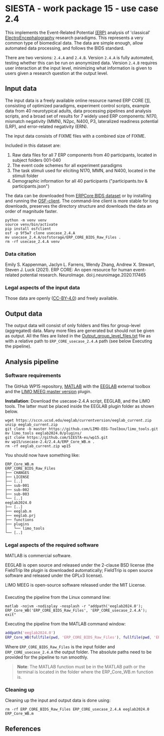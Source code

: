 # SIESTA - work package 15 - use case 2.4

This implements the Event-Related Potential [(ERP)](https://en.wikipedia.org/wiki/Event-related_potential) analysis of 'classical' [ElectroEncephalography](https://en.wikipedia.org/wiki/Electroencephalography) research paradigms. This represents a very common type of biomedical data. The data are simple enough, allow automated data processing, and follows the BIDS standard.

There are two versions: `2.4.A` and `2.4.B`. Version `2.4.A` is fully automated, testing whether this can be run on anonymized data. Version `2.4.B` requires user interaction at the input level, minimizing what information is given to users given a research question at the output level.

## Input data

The input data is a freely available online resource named ERP CORE [[1]], consisting of optimized paradigms, experiment control scripts, example data from 40 neurotypical adults, data processing pipelines and analysis scripts, and a broad set of results for 7 widely used ERP components: N170, mismatch negativity (MMN), N2pc, N400, P3, lateralized readiness potential (LRP), and error-related negativity (ERN).

The input data consists of FIXME files with a combined size of FIXME.

Included in this dataset are:

1. Raw data files for all 7 ERP components from 40 participants, located in subject folders 001-040
2. The event code schemes for all experiment paradigms
3. The task stimuli used for eliciting N170, MMN, and N400, located in the stimuli folder
4. Demographic information for all 40 participants ("participants.tsv & participants.json")

The data can be downloaded from [ERPCore BIDS dataset](https://osf.io/9f5w7/files/osfstorage) or by installing and running the [OSF-client](https://github.com/osfclient/osfclient). The command-line client is more stable for long downloads, preserves the directory structure and downloads the data an order of magnitude faster.

```console
python -m venv venv
source venv/bin/activate
pip install osfclient
osf -p 9f5w7 clone usecase_2.4.A
mv usecase_2.4.A/osfstorage/ERP_CORE_BIDS_Raw_Files .
rm -rf usecase_2.4.A venv
```

### Data citation

Emily S. Kappenman, Jaclyn L. Farrens, Wendy Zhang, Andrew X. Stewart, Steven J. Luck (2021). ERP CORE: An open resource for human event-related potential research. NeuroImage. doi:j.neuroimage.2020.117465

### Legal aspects of the input data

Those data are openly ([CC-BY-4.0](https://spdx.org/licenses/CC-BY-4.0.html)) and freely available.

## Output data

The output data will consist of only folders and files for group-level (aggregated) data. Many more files are generated but should not be given as output.  All the files are listed in the [Output_group_level_files.txt](https://github.com/SIESTA-eu/wp15/blob/main/usecase-2.4/2.4.A/Output_group_level_files.txt) file as with a relative path to `ERP_CORE_usecase_2.4.A` path (see below Executing the pipeline).

## Analysis pipeline

### Software requirements

The GitHub WP15 repository, [MATLAB](https://www.mathworks.com) with the [EEGLAB](https://sccn.ucsd.edu/eeglab) external toolbox and the [LIMO MEEG master version](https://github.com/LIMO-EEG-Toolbox/limo_tools/tree/master) plugin.   
  
**Installation**: Download the usecase-2.4.A script, EEGLAB, and the LIMO tools. The latter must be placed inside the EEGLAB plugin folder as shown below.

```console
wget https://sccn.ucsd.edu/eeglab/currentversion/eeglab_current.zip
unzip eeglab_current.zip
git clone -b master https://github.com/LIMO-EEG-Toolbox/limo_tools.git
mv limo_tools eeglab2024.0/plugins/
git clone https://github.com/SIESTA-eu/wp15.git
mv wp15/usecase-2.4/2.4.A/ERP_Core_WB.m .
rm -rf eeglab_current.zip wp15  
```

You should now have something like:

    ERP_Core_WB.m  
    ERP_CORE_BIDS_Raw_Files
    ├── CHANGES
    ├── LICENSE
    ├── [..]
    ├── sub-001
    ├── sub-002
    ├── sub-003
    └── [..]
    eeglab2024.0  
    ├── [..]  
    ├── eeglab.m  
    ├── eeglab.prj  
    ├── functions  
    ├── plugins  
    │   └── limo_tools  
    └── [..]

### Legal aspects of the required software

MATLAB is commercial software.

EEGLAB is open source and released under the 2-clause BSD license (the FieldTrip lite plugin is downloaded automatically; FieldTrip is open source software and released under the GPLv3 license).

LIMO MEEG is open-source software released under the MIT License.

###  
Executing the pipeline from the Linux command line:

```console
matlab -nojvm -nodisplay -nosplash -r "addpath('eeglab2024.0'); ERP_Core_WB('ERP_CORE_BIDS_Raw_Files', 'ERP_CORE_usecase_2.4.A'); exit"
```

Executing the pipeline from the MATLAB command window:

```matlab
addpath('eeglab2024.0')
ERP_Core_WB(fullfile(pwd, 'ERP_CORE_BIDS_Raw_Files'), fullfile(pwd, 'ERP_CORE_usecase_2.4.A'))
```

Where `ERP_CORE_BIDS_Raw_Files` is the input folder and `ERP_CORE_usecase_2.4.A` the output folder. The absolute paths need to be provided for the pipeline to run smoothly.

> **Note**: The MATLAB function must be in the MATLAB path or the terminal is located in the folder where the ERP_Core_WB.m function is.

### Cleaning up

Cleaning up the input and output data is done using:

```console
rm -rf ERP_CORE_BIDS_Raw_Files ERP_CORE_usecase_2.4.A eeglab2024.0 ERP_Core_WB.m
```

## References

[1]: https://doi.org/10.18115/D5JW4R
[2]: https://www.markdownguide.org/cheat-sheet/  
